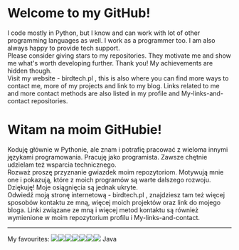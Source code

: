# Welcome to my GitHub!
I code mostly in Python, but I know and can work with lot of other programming languages as well. I work as a programmer too. I am also always happy to provide tech support.\
Please consider giving stars to my repositories. They motivate me and show me what's worth developing further. Thank you! My achievements are hidden though.\
Visit my website - birdtech.pl , this is also where you can find more ways to contact me, more of my projects and link to my blog. Links related to me and more contact methods are also listed in my profile and My-links-and-contact repositories.

# Witam na moim GitHubie!
Koduję głównie w Pythonie, ale znam i potrafię pracować z wieloma innymi językami programowania. Pracuję jako programista. Zawsze chętnie udzielam też wsparcia technicznego.\
Rozważ proszę przyznanie gwiazdek moim repozytoriom. Motywują mnie one i pokazują, które z moich programów są warte dalszego rozwoju. Dziękuję! Moje osiągnięcia są jednak ukryte.\
Odwiedź moją stronę internetową - birdtech.pl , znajdziesz tam też więcej sposobów kontaktu ze mną, więcej moich projektów oraz link do mojego bloga. Linki związane ze mną i więcej metod kontaktu są również wymienione w moim repozytorium profilu i My-links-and-contact.

-----------------------------------------------------------------
My favourites: <img src="https://img.shields.io/badge/Python-FFD43B?style=for-the-badge&logo=python&logoColor=blue"  /><img src="https://img.shields.io/badge/Lua-2C2D72?style=for-the-badge&logo=lua&logoColor=white" /><img src="https://img.shields.io/badge/C%23-239120?style=for-the-badge&logo=c-sharp&logoColor=white" /><img src="https://img.shields.io/badge/.NET-512BD4?style=for-the-badge&logo=dotnet&logoColor=white" /><img src="https://img.shields.io/badge/C%2B%2B-00599C?style=for-the-badge&logo=c%2B%2B&logoColor=white" /><img src="https://img.shields.io/badge/Visual_Studio-5C2D91?style=for-the-badge&logo=visual%20studio&logoColor=white" /><img src="https://img.shields.io/badge/PyCharm-000000.svg?&style=for-the-badge&logo=PyCharm&logoColor=white" /> Java
